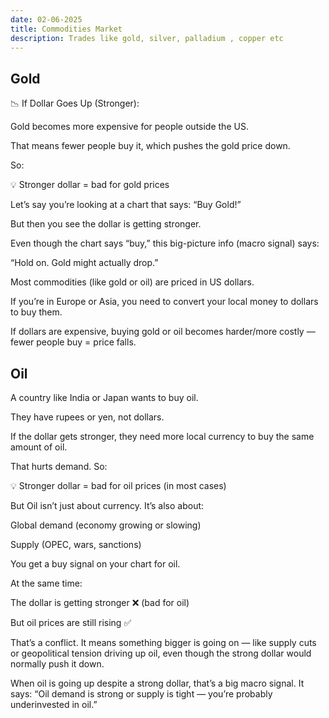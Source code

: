 ```yaml
---
date: 02-06-2025
title: Commodities Market  
description: Trades like gold, silver, palladium , copper etc 
---
```


## Gold

📉 If Dollar Goes Up (Stronger):

Gold becomes more expensive for people outside the US.

That means fewer people buy it, which pushes the gold price down.

So:

💡 Stronger dollar = bad for gold prices

Let’s say you’re looking at a chart that says: “Buy Gold!”

But then you see the dollar is getting stronger.

Even though the chart says “buy,” this big-picture info (macro signal) says:

“Hold on. Gold might actually drop.”

Most commodities (like gold or oil) are priced in US dollars.

If you’re in Europe or Asia, you need to convert your local money to dollars to buy them.

If dollars are expensive, buying gold or oil becomes harder/more costly — fewer people buy = price falls.



## Oil

A country like India or Japan wants to buy oil.

They have rupees or yen, not dollars.

If the dollar gets stronger, they need more local currency to buy the same amount of oil.

That hurts demand. So:

💡 Stronger dollar = bad for oil prices (in most cases)



But Oil isn’t just about currency. It’s also about:

Global demand (economy growing or slowing)

Supply (OPEC, wars, sanctions)

You get a buy signal on your chart for oil.

At the same time:

The dollar is getting stronger ❌ (bad for oil)

But oil prices are still rising ✅

That’s a conflict. It means something bigger is going on — like supply cuts or geopolitical tension driving up oil, even though the strong dollar would normally push it down.



When oil is going up despite a strong dollar, that’s a big macro signal.
It says: “Oil demand is strong or supply is tight — you’re probably underinvested in oil.”
